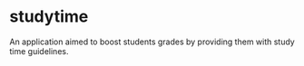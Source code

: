 # studytime
An application aimed to boost students grades by providing them with study time guidelines. 
